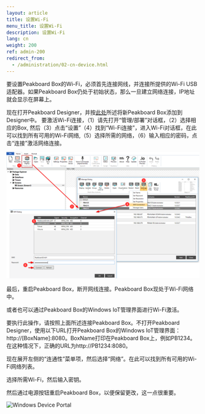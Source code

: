 ```yaml
---
layout: article
title: 设置Wi-Fi
menu_title: 设置Wi-Fi
description: 设置Wi-Fi
lang: cn
weight: 200
ref: admin-200
redirect_from:
  - /administration/02-cn-device.html
---
```


要设置Peakboard Box的Wi-Fi，必须首先连接网线，并连接所提供的Wi-Fi USB适配器。如果Peakboard Box仍处于初始状态，那么一旦建立网络连接，IP地址就会显示在屏幕上。

现在打开Peakboard Designer，并按[此处](/administration/07-cn-adding.html)所述将新Peakboard Box添加到Designer中。 要激活Wi-Fi连接，（1）请先打开“管理/部署”对话框，（2）选择相应的Box, 然后（3）点击“设置”（4）找到“Wi-Fi连接”，进入Wi-Fi对话框，在此可以找到所有可用的Wi-Fi网络,（5）选择所需的网络，（6）输入相应的密码，点击“连接”激活网络连接。

![Wi-Fi Connection](/assets/images/admin/device/WiFiConnection.png)

最后，重启Peakboard Box，断开网线连接。Peakboard Box现处于Wi-Fi网络中。

或者也可以通过Peakboard Box的Windows IoT管理界面进行Wi-Fi激活。

要执行此操作，请按照上面所述连接Peakboard Box。不打开Peakboard Designer，使用以下URL打开Peakboard Box的Windows IoT管理界面：http://[BoxName]:8080。BoxName打印在Peakboard Box上，例如PB1234。在这种情况下，正确的URL为http://PB1234:8080。

现在展开左侧的“连通性”菜单项，然后选择“网络”。在此可以找到所有可用的Wi-Fi网络列表。

选择所需Wi-Fi，然后输入密钥。

然后通过电源按钮重启Peakboard Box，以便保留更改，这一点很重要。

![Windows Device Portal](/assets/images/admin/device/windows-device-portal.png)

